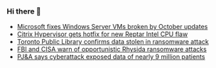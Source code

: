 ### Hi there 👋

<!--START_SECTION:feed-->
* [Microsoft fixes Windows Server VMs broken by October updates](https://www.bleepingcomputer.com/news/microsoft/microsoft-fixes-windows-server-vms-broken-by-october-updates/)
* [Citrix Hypervisor gets hotfix for new Reptar Intel CPU flaw](https://www.bleepingcomputer.com/news/security/citrix-hypervisor-gets-hotfix-for-new-reptar-intel-cpu-flaw/)
* [Toronto Public Library confirms data stolen in ransomware attack](https://www.bleepingcomputer.com/news/security/toronto-public-library-confirms-data-stolen-in-ransomware-attack/)
* [FBI and CISA warn of opportunistic Rhysida ransomware attacks](https://www.bleepingcomputer.com/news/security/fbi-and-cisa-warn-of-opportunistic-rhysida-ransomware-attacks/)
* [PJ&A says cyberattack exposed data of nearly 9 million patients](https://www.bleepingcomputer.com/news/security/pj-and-a-says-cyberattack-exposed-data-of-nearly-9-million-patients/)
<!--END_SECTION:feed-->

<!--
**frankenk/frankenk** is a ✨ _special_ ✨ repository because its `README.md` (this file) appears on your GitHub profile.

Here are some ideas to get you started:

- 🔭 I’m currently working on ...
- 🌱 I’m currently learning ...
- 👯 I’m looking to collaborate on ...
- 🤔 I’m looking for help with ...
- 💬 Ask me about ...
- 📫 How to reach me: ...
- 😄 Pronouns: ...
- ⚡ Fun fact: ...
-->



